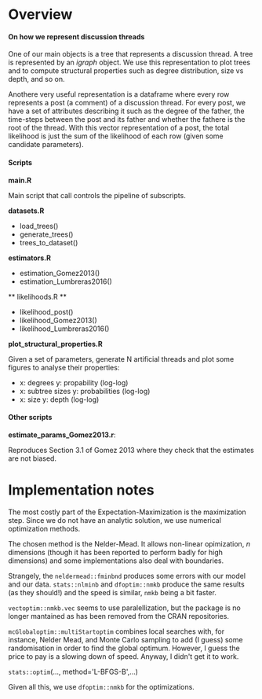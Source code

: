 # Overview

#### On how we represent discussion threads
One of our main objects is a tree that represents a discussion thread. A tree is represented by an *igraph* object. We use this representation to plot trees and to compute structural properties such as degree distribution, size vs depth, and so on.

Anothere very useful representation is a dataframe where every row represents a post (a comment) of a discussion thread. For every post, we have a set of attributes describing it such as the degree of the father, the time-steps between the post and its father and whether the fathere is the root of the thread. With this vector representation of a post, the total likelihood is just the sum of the likelihood of each row (given some candidate parameters).

#### Scripts

**main.R**

Main script that call controls the pipeline of subscripts.

**datasets.R**

* load_trees()
* generate_trees()
* trees_to_dataset()

**estimators.R**

* estimation_Gomez2013()
* estimation_Lumbreras2016()

** likelihoods.R **

* likelihood_post()
* likelihood_Gomez2013()
* likelihood_Lumbreras2016()


**plot_structural_properties.R**

Given a set of parameters, generate N artificial threads and plot some 
figures to analyse their properties:
  
  * x: degrees y: propability (log-log)
  * x: subtree sizes y: probabilities (log-log)
  * x: size y: depth (log-log)

#### Other scripts

**estimate_params_Gomez2013.r**:

Reproduces Section 3.1 of Gomez 2013 where they check that the estimates are not biased.

# Implementation notes

The most costly part of the Expectation-Maximization is the maximization step. Since we do not have an analytic solution, we use numerical optimization methods.

The chosen method is the Nelder-Mead. It allows non-linear opimization, $n$ dimensions (though it has been reported to perform badly for high dimensions) and some implementations also deal with boundaries.

Strangely, the `neldermead::fminbnd` produces some errors with our model and our data. `stats::nlminb` and `dfoptim::nmkb` produce the same results (as they should!) and the speed is similar, `nmkb` being a bit faster.

`vectoptim::nmkb.vec` seems to use paralellization, but the package is no longer mantained as has been removed from the CRAN repositories.

`mcGlobaloptim::multiStartoptim` combines local searches with, for instance, Nelder Mead, and Monte Carlo sampling to add (I guess) some randomisation in order to find the global optimum. However, I guess the price to pay is a slowing down of speed. Anyway, I didn't get it to work.


`stats::optim`(..., method='L-BFGS-B',...)
 
Given all this, we use `dfoptim::nmkb` for the optimizations.